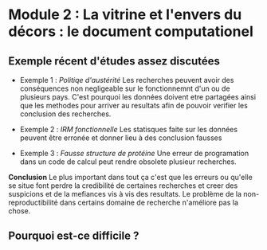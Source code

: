 # Module 2 : La vitrine et l'envers du décors : le document computationel

## Exemple récent d'études assez discutées

- Exemple 1 : *Politiqe d'austérité*
Les recherches peuvent avoir des conséquences non negligeable sur le fonctionnemnt d'un ou de plusieurs pays. C'est pourquoi les données doivent etre partagées ainsi que les methodes pour arriver au resultats afin de pouvoir verifier les conclusion des recherches.

- Exemple 2 : *IRM fonctionnelle*
Les statisques faite sur les données peuvent être erronée et donner lieu à des conclusion fausses

 - Exemple 3 : *Fausse structure de protéine*
Une erreur de programation dans un code de calcul peut rendre obsolete plusieur recherches.

**Conclusion**
Le plus important dans tout ça c'est que les erreurs ou qu'elle se situe font perdre la credibilité de certaines recherches et creer des suspicions et de la mefiances vis à vis des resultats. Le problème de la non-reproductibilité dans certains domaine de recherche n'améliore pas la chose.


## Pourquoi est-ce difficile ? 

